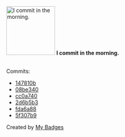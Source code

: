 <img src="https://my-badges.github.io/my-badges/morning-commits.png" alt="I commit in the morning." title="I commit in the morning." width="128">
<strong>I commit in the morning.</strong>
<br><br>

Commits:

- <a href="https://github.com/p0dalirius/smbclient-ng/commit/147810b14260ed943f28ac2c0c89f5a70d395f29">147810b</a>
- <a href="https://github.com/p0dalirius/smbclient-ng/commit/08be340794f90c403599dd755fe12fc345eb3b41">08be340</a>
- <a href="https://github.com/p0dalirius/smbclient-ng/commit/cc0a7406ec3baad2bf2faa1f173e56d670e70155">cc0a740</a>
- <a href="https://github.com/p0dalirius/smbclient-ng/commit/2d6b5b3c2ecfc75f6710b89c10423acdc372c126">2d6b5b3</a>
- <a href="https://github.com/p0dalirius/sectools/commit/fda6a88d5f6fef4a90bb8d53a6d06d476a297051">fda6a88</a>
- <a href="https://github.com/p0dalirius/FindUncommonShares/commit/5f307b99a96552a4c5ddad6a1045657a9c008791">5f307b9</a>


Created by <a href="https://github.com/my-badges/my-badges">My Badges</a>